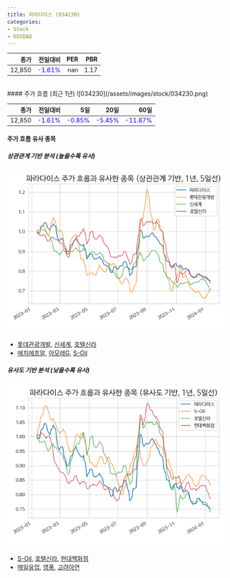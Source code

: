```yaml
---
title: 파라다이스 (034230)
categories:
- Stock
- KOSDAQ
---
```


|종가|전일대비|PER|PBR|
|---:|-------:|--:|---:|
|12,850|<span style="color: blue">-1.61%</span>|nan|1.17|

<!-- more -->
<br>
#### 주가 흐름 (최근 1년)
![034230](/assets/images/stock/034230.png)

|종가|전일대비|5일|20일|60일|
|---:|-------:|--:|---:|---:|
|12,850|<span style="color: blue">-1.61%</span>|<span style="color: blue">-0.85%</span>|<span style="color: blue">-5.45%</span>|<span style="color: blue">-11.87%</span>|

<!-- more -->

#### 주가 흐름 유사 종목

##### 상관관계 기반 분석 (높을수록 유사)
![034230](/assets/images/stock/034230_corr.png)
- [롯데관광개발](/032350/), [신세계](/004170/), [호텔신라](/008770/)
- [에치에프알](/230240/), [아모레G](/002790/), [S-Oil](/010950/)

##### 유사도 기반 분석 (낮을수록 유사)	
![034230](/assets/images/stock/034230_sim.png)
- [S-Oil](/010950/), [호텔신라](/008770/), [현대백화점](/069960/)
- [매일유업](/267980/), [영풍](/000670/), [고려아연](/010130/)